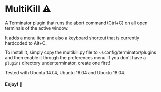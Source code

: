 # MultiKill :warning:

A Terminator plugin that runs the abort command (Ctrl+C) on all open terminals of the active window.

It adds a menu item and also a keyboard shortcut that is currently hardcoded to Alt+C.

To install it, simply copy the multikill.py file to ~/.config/terminator/plugins and then enable it through the preferences menu. If you don't have a `plugins` directory under terminator, create one first!

Tested with Ubuntu 14.04, Ubuntu 16.04 and Ubuntu 18.04.

#### Enjoy! :panda_face: